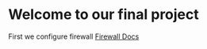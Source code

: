 # Welcome to our final project 

First we configure firewall
[Firewall Docs](https://github.com/AminDaoudi/Final-Project/wiki/fw)

